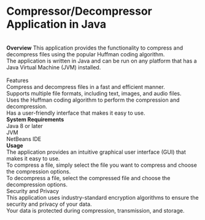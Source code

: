 <h1>Compressor/Decompressor Application in Java</h1>
<br>
<b>Overview</b>
This application provides the functionality to compress and decompress files using the popular Huffman coding algorithm.
<br>
The application is written in Java and can be run on any platform that has a Java Virtual Machine (JVM) installed.
<br>
<br>
Features
<br>
Compress and decompress files in a fast and efficient manner.
<br>
Supports multiple file formats, including text, images, and audio files.
<br>
Uses the Huffman coding algorithm to perform the compression and decompression.
<br>
Has a user-friendly interface that makes it easy to use.
<br>
<b>System Requirements</b>
<br>
Java 8 or later
<br>
JVM
<br>
NetBeans IDE
<br>
</b>
<b>Usage</b>
<br>
The application provides an intuitive graphical user interface (GUI) that makes it easy to use. 
<br>
To compress a file, simply select the file you want to compress and choose the compression options.
<br>
To decompress a file, select the compressed file and choose the decompression options.
<br>
Security and Privacy
<br>
This application uses industry-standard encryption algorithms to ensure the security and privacy of your data. 
<br>Your data is protected during compression, transmission, and storage.
<br>

